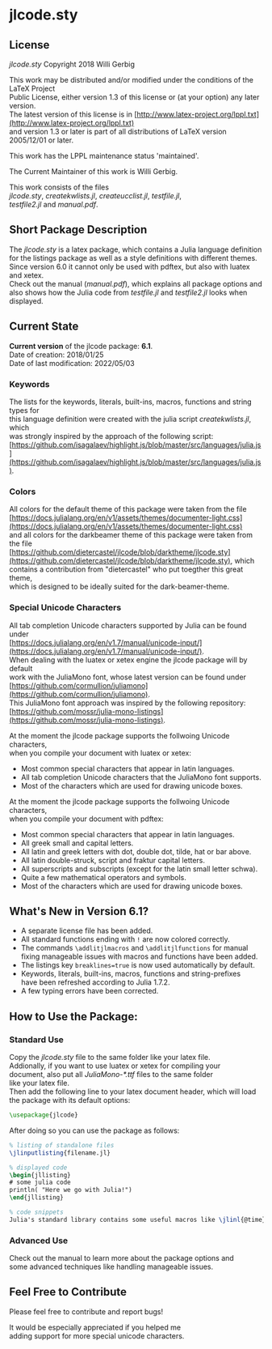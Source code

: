 # jlcode.sty



## License
_jlcode.sty_
Copyright 2018 Willi Gerbig

This work may be distributed and/or modified under the conditions of the LaTeX Project  
Public License, either version 1.3 of this license or (at your option) any later version.  
The latest version of this license is in [http://www.latex-project.org/lppl.txt](http://www.latex-project.org/lppl.txt)  
and version 1.3 or later is part of all distributions of LaTeX version 2005/12/01 or later.

This work has the LPPL maintenance status 'maintained'.

The Current Maintainer of this work is Willi Gerbig.

This work consists of the files  
_jlcode.sty_, _createkwlists.jl_, _createucclist.jl_, _testfile.jl_,  
_testfile2.jl_ and _manual.pdf_.


## Short Package Description
The _jlcode.sty_ is a latex package, which contains a Julia language definition  
for the listings package as well as a style definitions with different themes.  
Since version 6.0 it cannot only be used with pdftex, but also with luatex and xetex.  
Check out the manual (_manual.pdf_), which explains all package options and   
also shows how the Julia code from _testfile.jl_ and _testfile2.jl_ looks when displayed.


## Current State
**Current version** of the jlcode package: **6.1**.  
Date of creation: 2018/01/25  
Date of last modification: 2022/05/03

### Keywords
The lists for the keywords, literals, built-ins, macros, functions and string types for  
this language definition were created with the julia script _createkwlists.jl_, which  
was strongly inspired by the approach of the following script:  
[https://github.com/isagalaev/highlight.js/blob/master/src/languages/julia.js](https://github.com/isagalaev/highlight.js/blob/master/src/languages/julia.js).

### Colors
All colors for the default theme of this package were taken from the file  
[https://docs.julialang.org/en/v1/assets/themes/documenter-light.css](https://docs.julialang.org/en/v1/assets/themes/documenter-light.css)  
and  all colors for the darkbeamer theme of this package were taken from the file  
[https://github.com/dietercastel/jlcode/blob/darktheme/jlcode.sty](https://github.com/dietercastel/jlcode/blob/darktheme/jlcode.sty), which  
contains a contribution from "dietercastel" who put toegther this great theme,  
which is designed to be ideally suited for the dark-beamer-theme.  

### Special Unicode Characters
All tab completion Unicode characters supported by Julia can be found under  
[https://docs.julialang.org/en/v1.7/manual/unicode-input/](https://docs.julialang.org/en/v1.7/manual/unicode-input/).  
When dealing with the luatex or xetex engine the jlcode package will by default  
work with the JuliaMono font, whose latest version can be found under  
[https://github.com/cormullion/juliamono](https://github.com/cormullion/juliamono).  
This JuliaMono font approach was inspired by the following repository:  
[https://github.com/mossr/julia-mono-listings](https://github.com/mossr/julia-mono-listings).

At the moment the jlcode package supports the follwoing Unicode characters,  
when you compile your document with luatex or xetex:
* Most common special characters that appear in latin languages.
* All tab completion Unicode characters that the JuliaMono font supports.
* Most of the characters which are used for drawing unicode boxes.

At the moment the jlcode package supports the follwoing Unicode characters,  
when you compile your document with pdftex:
* Most common special characters that appear in latin languages.
* All greek small and capital letters.
* All latin and greek letters with dot, double dot, tilde, hat or bar above.
* All latin double-struck, script and fraktur capital letters.
* All superscripts and subscripts (except for the latin small letter schwa).
* Quite a few mathematical operators and symbols.
* Most of the characters which are used for drawing unicode boxes.


## What's New in Version 6.1?
* A separate license file has been added.
* All standard functions ending with `!` are now colored correctly.
* The commands `\addlitjlmacros` and `\addlitjlfunctions` for manual  
  fixing manageable issues with macros and functions have been added.
* The listings key `breaklines=true` is now used automatically by default.
* Keywords, literals, built-ins, macros, functions and string-prefixes  
  have been refreshed according to Julia 1.7.2.
* A few typing errors have been corrected.


## How to Use the Package:

### Standard Use
Copy the _jlcode.sty_ file to the same folder like your latex file.  
Addionally, if you want to use luatex or xetex for compiling your  
document, also put all _JuliaMono-*.ttf_ files to the same folder  
like your latex file.  
Then add the following line to your latex document header,
which will load the package with its default options:

```latex
\usepackage{jlcode}
```

After doing so you can use the package as follows:

```latex
% listing of standalone files
\jlinputlisting{filename.jl}

% displayed code
\begin{jllisting}
# some julia code
println( "Here we go with Julia!")
\end{jllisting}

% code snippets
Julia's standard library contains some useful macros like \jlinl{@time}.
```

### Advanced Use
Check out the manual to learn more about the package options and  
some advanced techniques like handling manageable issues.


## Feel Free to Contribute
Please feel free to contribute and report bugs!  

It would be especially appreciated if you helped me  
adding support for more special unicode characters.
